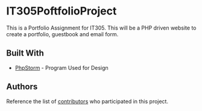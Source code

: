 # IT305PoftfolioProject
This is a Portfolio Assignment for IT305. This will be a PHP driven website to create a portfolio, guestbook and email form.

## Built With
* [PhpStorm](https://www.jetbrains.com/phpstorm/download/#section=windows) - Program Used for Design

## Authors 
Reference the list of [contributors](https://github.com/woodrdk/IT305PoftfolioProject/graphs/contributors) who participated in this project.


